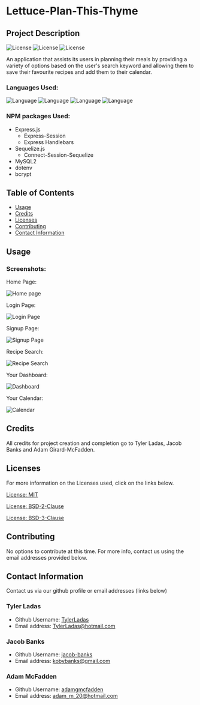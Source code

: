 # Lettuce-Plan-This-Thyme

## Project Description

![License](https://img.shields.io/badge/License-MIT-yellow.svg "License Badge")
![License](https://img.shields.io/badge/License-BSD%202--Clause-orange.svg "License Badge")
![License](https://img.shields.io/badge/License-BSD%203--Clause-blue.svg "License Badge")

An application that assists its users in planning their meals by providing a variety of options based on the user's search keyword and allowing them to save their favourite recipes and add them to their calendar.

### Languages Used:

![Language](https://img.shields.io/badge/HTML-green.svg "Language Badge")
![Language](https://img.shields.io/badge/CSS-blue.svg "Language Badge")
![Language](https://img.shields.io/badge/JavaScript-yellow.svg "Language Badge")
![Language](https://img.shields.io/badge/Handlebars-orange.svg "Language Badge")

### NPM packages Used:

- Express.js
  - Express-Session
  - Express Handlebars
- Sequelize.js
  - Connect-Session-Sequelize
- MySQL2
- dotenv
- bcrypt

## Table of Contents

- [Usage](#usage)
- [Credits](#credits)
- [Licenses](#licenses)
- [Contributing](#contributing)
- [Contact Information](#contact-information)

## Usage

### Screenshots:

Home Page:

![Home page](https://user-images.githubusercontent.com/83710803/132253158-4c74e369-56de-4048-a318-fa3bb39e1a3f.png)

Login Page:

![Login Page](https://user-images.githubusercontent.com/83710803/132253160-31609d99-4022-4525-982f-d01b61cd2102.png)

Signup Page: 

![Signup Page](https://user-images.githubusercontent.com/83710803/132253163-fab63e2a-e801-4e9d-a0a8-ee6c7ce124aa.png)

Recipe Search:

![Recipe Search](https://user-images.githubusercontent.com/83710803/132253165-e92d33ad-cb2d-4b12-8ef0-2bdb4c7d9137.png)

Your Dashboard:

![Dashboard](https://user-images.githubusercontent.com/83710803/132253167-3795e9f9-c3e6-4243-bc59-41be3054ec88.png)

Your Calendar:

![Calendar](https://user-images.githubusercontent.com/83710803/132253169-554922b7-df8d-4717-8eae-d2af27088d46.png)


## Credits

All credits for project creation and completion go to Tyler Ladas, Jacob Banks and Adam Girard-McFadden.

## Licenses

For more information on the Licenses used, click on the links below.

[License: MIT](https://choosealicense.com/licenses/mit/)

[License: BSD-2-Clause](https://opensource.org/licenses/BSD-2-Clause)

[License: BSD-3-Clause](https://opensource.org/licenses/BSD-3-Clause)

## Contributing

No options to contribute at this time. For more info, contact us using the email addresses provided below.

## Contact Information

Contact us via our github profile or email addresses (links below)

### Tyler Ladas

- Github Username: [TylerLadas](https://github.com/TylerLadas)
- Email address: TylerLadas@hotmail.com

### Jacob Banks

- Github Username: [jacob-banks](https://github.com/jacob-banks)
- Email address: kobybanks@gmail.com

### Adam McFadden

- Github Username: [adamgmcfadden](https://github.com/adamgmcfadden)
- Email address: adam_m_20@hotmail.com

